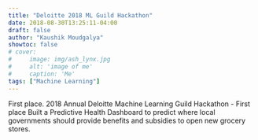 ```yaml
---
title: "Deloitte 2018 ML Guild Hackathon"
date: 2018-08-30T13:25:11-04:00
draft: false
author: "Kaushik Moudgalya"
showtoc: false
# cover:
#     image: img/ash_lynx.jpg
#     alt: 'image of me'
#     caption: 'Me'
tags: ["Machine Learning"]
---
```

First place.
2018 Annual Deloitte Machine Learning Guild Hackathon - First place
Built a Predictive Health Dashboard to predict where local governments should provide benefits and subsidies to open new grocery stores.